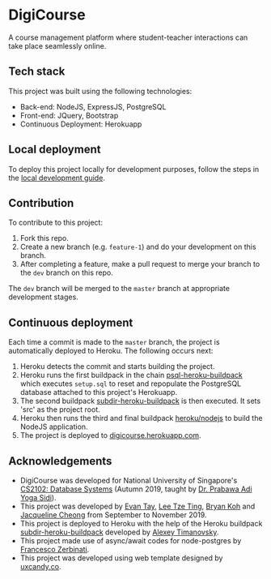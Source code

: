 # DigiCourse
A course management platform where student-teacher interactions can take place seamlessly online.

## Tech stack
This project was built using the following technologies:
- Back-end: NodeJS, ExpressJS, PostgreSQL
- Front-end: JQuery, Bootstrap
- Continuous Deployment: Herokuapp

## Local deployment
To deploy this project locally for development purposes, follow the steps in the [local development guide](DEVELOP.md).

## Contribution
To contribute to this project:

1. Fork this repo.
2. Create a new branch (e.g. `feature-1`) and do your development on this branch.
3. After completing a feature, make a pull request to merge your branch to the `dev` branch on this repo.

The `dev` branch will be merged to the `master` branch at appropriate development stages.

## Continuous deployment
Each time a commit is made to the `master` branch, the project is automatically deployed to Heroku. The following occurs next:

1. Heroku detects the commit and starts building the project.
2. Heroku runs the first buildpack in the chain [psql-heroku-buildpack](https://github.com/DigiPie/psql-heroku-buildpack) which executes `setup.sql` to reset and repopulate the PostgreSQL database attached to this project's Herokuapp.
3. The second buildpack [subdir-heroku-buildpack](https://github.com/DigiPie/subdir-heroku-buildpack) is then executed. It sets 'src' as the project root.
4. Heroku then runs the third and final buildpack [heroku/nodejs](https://github.com/heroku/heroku-buildpack-nodejs) to build the NodeJS application.
5. The project is deployed to [digicourse.herokuapp.com](https://digicourse.herokuapp.com).

## Acknowledgements
* DigiCourse was developed for National University of Singapore's [CS2102: Database Systems](https://nusmods.com/modules/CS2102/database-systems) (Autumn 2019, taught by [Dr. Prabawa Adi Yoga Sidi](https://www.comp.nus.edu.sg/cs/bio/adi-yoga/)).
* This project was developed by [Evan Tay](https://github.com/DigiPie/), [Lee Tze Ting](https://github.com/halcyoneee), [Bryan Koh](https://github.com/awarenessxz) and [Jacqueline Cheong](https://github.com/Aquarinte/) from September to November 2019.
* This project is deployed to Heroku with the help of the Heroku buildpack [subdir-heroku-buildpack](https://github.com/DigiPie/subdir-heroku-buildpack) developed by [Alexey Timanovsky](https://github.com/timanovsky).
* This project made use of async/await codes for node-postgres by [Francesco Zerbinati](https://gist.github.com/zerbfra/70b155fa00b4e0d6fd1d4e090a039ad4).
* This project was developed using web template designed by [uxcandy.co](https://www.uxcandy.co/).